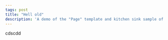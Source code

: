 ```yaml
---
tags: post
title: "Hell old"
description: 'A demo of the "Page" template and kitchen sink sample of styled elements.'
---
```

cdscdd